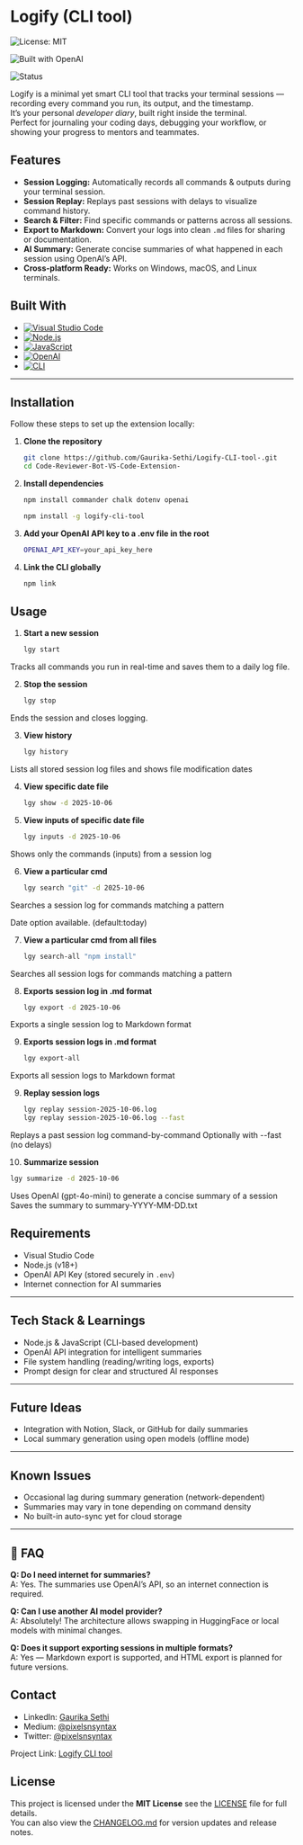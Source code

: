 # Logify (CLI tool)

![License: MIT](https://img.shields.io/badge/License-MIT-green.svg) 

![Built with OpenAI](https://img.shields.io/badge/AI-OpenAI-darkviolet) 

![Status](https://img.shields.io/badge/Status-Fully%20Developed-brightgreen)



Logify is a minimal yet smart CLI tool that tracks your terminal sessions — recording every command you run, its output, and the timestamp.  
It’s your personal *developer diary*, built right inside the terminal.  
Perfect for journaling your coding days, debugging your workflow, or showing your progress to mentors and teammates.

## Features

- **Session Logging:** Automatically records all commands & outputs during your terminal session.
- **Session Replay:** Replays past sessions with delays to visualize command history.
- **Search & Filter:** Find specific commands or patterns across all sessions.
- **Export to Markdown:** Convert your logs into clean `.md` files for sharing or documentation.
- **AI Summary:** Generate concise summaries of what happened in each session using OpenAI’s API.
- **Cross-platform Ready:** Works on Windows, macOS, and Linux terminals.

## Built With

- [![Visual Studio Code](https://img.shields.io/badge/VS%20Code-007ACC?style=for-the-badge&logo=visualstudiocode&logoColor=white)](https://code.visualstudio.com/)  
- [![Node.js](https://img.shields.io/badge/Node.js-339933?style=for-the-badge&logo=node.js&logoColor=white)](https://nodejs.org/)  
- [![JavaScript](https://img.shields.io/badge/JavaScript-F7DF1E?style=for-the-badge&logo=javascript&logoColor=black)](https://developer.mozilla.org/en-US/docs/Web/JavaScript)  
- [![OpenAI](https://img.shields.io/badge/OpenAI-412991?style=for-the-badge&logo=openai&logoColor=white)](https://openai.com/)  
- [![CLI](https://img.shields.io/badge/Command%20Line%20Interface-Terminal-black?style=for-the-badge&logo=gnu-bash&logoColor=white)](https://en.wikipedia.org/wiki/Command-line_interface) 

---

## Installation

Follow these steps to set up the extension locally:

1. **Clone the repository**
   ```bash
   git clone https://github.com/Gaurika-Sethi/Logify-CLI-tool-.git
   cd Code-Reviewer-Bot-VS-Code-Extension-
   ```

2. **Install dependencies**
   ```bash 
   npm install commander chalk dotenv openai
   ```

   ```bash 
   npm install -g logify-cli-tool
   ```

3. **Add your OpenAI API key to a .env file in the root**
   ```bash
   OPENAI_API_KEY=your_api_key_here
   ```

4. **Link the CLI globally**
   ```bash
   npm link
   ```

## Usage 
1. **Start a new session**
   ```bash
   lgy start
   ```
Tracks all commands you run in real-time and saves them to a daily log file.

2. **Stop the session**
   ```bash
   lgy stop
   ```
Ends the session and closes logging.

3. **View history**
   ```bash
   lgy history
   ``` 
Lists all stored session log files and shows file    modification dates

4. **View specific date file**
   ```bash
   lgy show -d 2025-10-06
   ```

5. **View inputs of specific date file**
   ```bash
   lgy inputs -d 2025-10-06
   ```
Shows only the commands (inputs) from a session log

6. **View a particular cmd**

   ```bash
   lgy search "git" -d 2025-10-06
   ```
Searches a session log for commands matching a pattern

Date option available. (default:today)

7. **View a particular cmd from all files**

   ```bash
   lgy search-all "npm install"
   ```
Searches all session logs for commands matching a pattern

8. **Exports session log in .md format**

   ```bash
   lgy export -d 2025-10-06
   ```
Exports a single session log to Markdown format

9. **Exports session logs in .md format**

   ```bash
   lgy export-all
   ```
Exports all session logs to Markdown format

9. **Replay session logs**

   ```bash
   lgy replay session-2025-10-06.log
   lgy replay session-2025-10-06.log --fast
   ```
Replays a past session log command-by-command 
Optionally with --fast (no delays)


10. **Summarize session**

   ```bash
   lgy summarize -d 2025-10-06
   ```
Uses OpenAI (gpt-4o-mini) to generate a concise summary of a session
Saves the summary to summary-YYYY-MM-DD.txt

## Requirements

- Visual Studio Code  
- Node.js (v18+)  
- OpenAI API Key (stored securely in `.env`)  
- Internet connection for AI summaries  

---

## Tech Stack & Learnings

- Node.js & JavaScript (CLI-based development)  
- OpenAI API integration for intelligent summaries  
- File system handling (reading/writing logs, exports)  
- Prompt design for clear and structured AI responses  

---

## Future Ideas
 
- Integration with Notion, Slack, or GitHub for daily summaries    
- Local summary generation using open models (offline mode)  

---

## Known Issues

- Occasional lag during summary generation (network-dependent)  
- Summaries may vary in tone depending on command density  
- No built-in auto-sync yet for cloud storage  

---

## 💬 FAQ

**Q: Do I need internet for summaries?**  
A: Yes. The summaries use OpenAI’s API, so an internet connection is required.  

**Q: Can I use another AI model provider?**  
A: Absolutely! The architecture allows swapping in HuggingFace or local models with minimal changes.  

**Q: Does it support exporting sessions in multiple formats?**  
A: Yes — Markdown export is supported, and HTML export is planned for future versions.  


## Contact

- LinkedIn: [Gaurika Sethi](https://www.linkedin.com/in/gaurika-sethi-53043b321)  
- Medium: [@pixelsnsyntax](https://medium.com/@pixelsnsyntax)  
- Twitter: [@pixelsnsyntax](https://twitter.com/pixelsnsyntax)  

Project Link: [Logify CLI tool](https://github.com/Gaurika-Sethi/Logify-CLI-tool-)

## License

This project is licensed under the **MIT License**  see the [LICENSE](LICENSE) file for full details.  
You can also view the [CHANGELOG.md](CHANGELOG.md) for version updates and release notes.